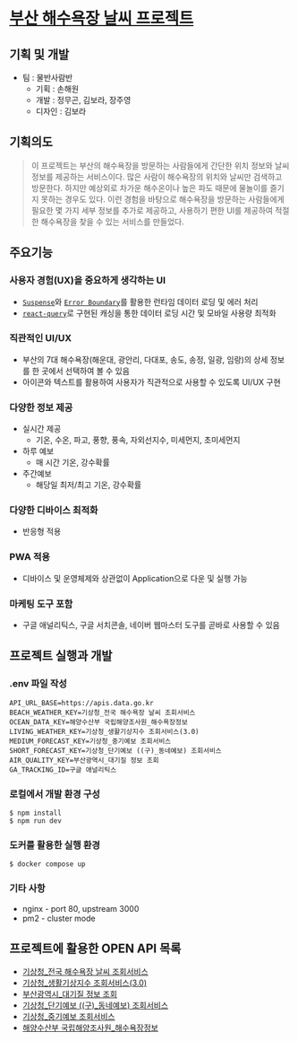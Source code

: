 # [부산 해수욕장 날씨 프로젝트](https://busanbeachweather.com)

## 기획 및 개발

- 팀 : 물반사람반
    - 기획 : 손해원
    - 개발 : 정무곤, 김보라, 장주영
    - 디자인 : 김보라

## 기획의도

> 이 프로젝트는 부산의 해수욕장을 방문하는 사람들에게 간단한 위치 정보와 날씨 정보를 제공하는 서비스이다. 많은 사람이 해수욕장의 위치와 날씨만 검색하고 방문한다. 하지만 예상외로 차가운 해수온이나 높은 파도 때문에 물놀이를 즐기지 못하는 경우도 있다. 이런 경험을 바탕으로 해수욕장을 방문하는 사람들에게 필요한 몇 가지 세부 정보를 추가로 제공하고, 사용하기 편한 UI를 제공하여 적절한 해수욕장을 찾을 수 있는 서비스를 만들었다.

## 주요기능

### 사용자 경험(UX)을 중요하게 생각하는 UI

- [`Suspense`](https://reactjs.org/docs/react-api.html#suspense)와 [`Error Boundary`](https://reactjs.org/docs/error-boundaries.html#gatsby-focus-wrapper)를 활용한  런타임 데이터 로딩 및 에러 처리
- [`react-query`](https://www.npmjs.com/package/react-query)로 구현된 캐싱을 통한 데이터 로딩 시간 및 모바일 사용량 최적화

### 직관적인 UI/UX

- 부산의 7대 해수욕장(해운대, 광안리, 다대포, 송도, 송정, 일광, 임랑)의 상세 정보를 한 곳에서 선택하여 볼 수 있음
- 아이콘와 텍스트를 활용하여 사용자가 직관적으로 사용할 수 있도록 UI/UX 구현

### 다양한 정보 제공

- 실시간 제공
    - 기온, 수온, 파고, 풍향, 풍속, 자외선지수, 미세먼지, 초미세먼지
- 하루 예보
    - 매 시간 기온, 강수확률
- 주간예보
    - 해당일 최저/최고 기온, 강수확률

### 다양한 디바이스 최적화

- 반응형 적용

### PWA 적용

- 디바이스 및 운영체제와 상관없이 Application으로 다운 및 실행 가능

### 마케팅 도구 포함

- 구글 애널리틱스, 구글 서치콘솔, 네이버 웹마스터 도구를 곧바로 사용할 수 있음

## 프로젝트 실행과 개발

### .env 파일 작성

```
API_URL_BASE=https://apis.data.go.kr
BEACH_WEATHER_KEY=기상청_전국 해수욕장 날씨 조회서비스
OCEAN_DATA_KEY=해양수산부 국립해양조사원_해수욕장정보
LIVING_WEATHER_KEY=기상청_생활기상지수 조회서비스(3.0)
MEDIUM_FORECAST_KEY=기상청_중기예보 조회서비스
SHORT_FORECAST_KEY=기상청_단기예보 ((구)_동네예보) 조회서비스
AIR_QUALITY_KEY=부산광역시_대기질 정보 조회
GA_TRACKING_ID=구글 애널리틱스
```

### 로컬에서 개발 환경 구성

```shell
$ npm install
$ npm run dev
```

### 도커를 활용한 실행 환경

```shell
$ docker compose up
```
### 기타 사항
- nginx - port 80, upstream 3000
- pm2 - cluster mode

## 프로젝트에 활용한 OPEN API 목록

* [기상청_전국 해수욕장 날씨 조회서비스](https://www.data.go.kr/tcs/dss/selectApiDataDetailView.do?publicDataPk=15102239)
* [기상청_생활기상지수 조회서비스(3.0)](https://www.data.go.kr/tcs/dss/selectApiDataDetailView.do?publicDataPk=15085288)
* [부산광역시_대기질 정보 조회](https://www.data.go.kr/tcs/dss/selectApiDataDetailView.do?publicDataPk=15057173)
* [기상청_단기예보 ((구)_동네예보) 조회서비스](https://www.data.go.kr/tcs/dss/selectApiDataDetailView.do?publicDataPk=15084084)
* [기상청_중기예보 조회서비스](https://www.data.go.kr/tcs/dss/selectApiDataDetailView.do?publicDataPk=15059468)
* [해양수산부 국립해양조사원_해수욕장정보](http://www.khoa.go.kr/oceangrid/khoa/takepart/openapi/openApiBeachInfo.do)

